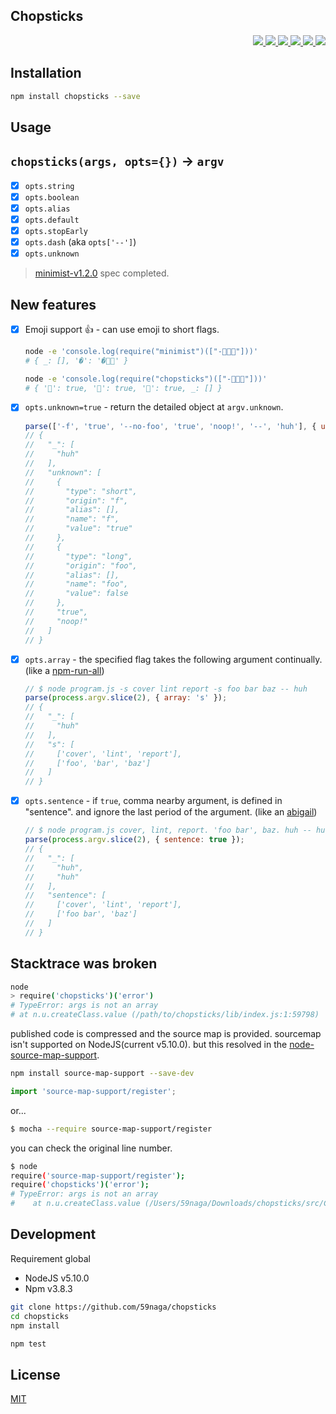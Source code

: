 Chopsticks
---

<p align="right">
  <a href="https://npmjs.org/package/chopsticks">
    <img src="https://img.shields.io/npm/v/chopsticks.svg?style=flat-square">
  </a>
  <a href="https://travis-ci.org/59naga/chopsticks">
    <img src="http://img.shields.io/travis/59naga/chopsticks.svg?style=flat-square">
  </a>
  <a href="https://ci.appveyor.com/project/59naga/chopsticks">
    <img src="https://img.shields.io/appveyor/ci/59naga/chopsticks.svg?style=flat-square">
  </a>
  <a href="https://codeclimate.com/github/59naga/chopsticks/coverage">
    <img src="https://img.shields.io/codeclimate/github/59naga/chopsticks.svg?style=flat-square">
  </a>
  <a href="https://codeclimate.com/github/59naga/chopsticks">
    <img src="https://img.shields.io/codeclimate/coverage/github/59naga/chopsticks.svg?style=flat-square">
  </a>
  <a href="https://gemnasium.com/59naga/chopsticks">
    <img src="https://img.shields.io/gemnasium/59naga/chopsticks.svg?style=flat-square">
  </a>
</p>

Installation
---
```bash
npm install chopsticks --save
```

Usage
---

## `chopsticks(args, opts={})` -> `argv`
- [x] `opts.string`
- [x] `opts.boolean`
- [x] `opts.alias`
- [x] `opts.default`
- [x] `opts.stopEarly`
- [x] `opts.dash` (aka `opts['--']`)
- [x] `opts.unknown`

> [minimist-v1.2.0](https://github.com/substack/minimist#methods) spec completed.

## New features
- [x] Emoji support :+1: - can use emoji to short flags.
  ```bash
  node -e 'console.log(require("minimist")(["-🍣👹👺"]))'
  # { _: [], '�': '�👹👺' }

  node -e 'console.log(require("chopsticks")(["-🍣👹👺"]))'
  # { '🍣': true, '👹': true, '👺': true, _: [] }
  ```

- [x] `opts.unknown=true` - return the detailed object at `argv.unknown`.

  ```js
  parse(['-f', 'true', '--no-foo', 'true', 'noop!', '--', 'huh'], { unknown: true });
  // {
  //   "_": [
  //     "huh"
  //   ],
  //   "unknown": [
  //     {
  //       "type": "short",
  //       "origin": "f",
  //       "alias": [],
  //       "name": "f",
  //       "value": "true"
  //     },
  //     {
  //       "type": "long",
  //       "origin": "foo",
  //       "alias": [],
  //       "name": "foo",
  //       "value": false
  //     },
  //     "true",
  //     "noop!"
  //   ]
  // }
  ```

- [x] `opts.array` - the specified flag takes the following argument continually. (like a [npm-run-all](https://github.com/mysticatea/npm-run-all#run-a-mix-of-sequential-and-parallel-tasks))

  ```js
  // $ node program.js -s cover lint report -s foo bar baz -- huh
  parse(process.argv.slice(2), { array: 's' });
  // {
  //   "_": [
  //     "huh"
  //   ],
  //   "s": [
  //     ['cover', 'lint', 'report'],
  //     ['foo', 'bar', 'baz']
  //   ]
  // }
  ```

- [x] `opts.sentence` - if `true`, comma nearby argument, is defined in "sentence". and ignore the last period of the argument. (like an [abigail](https://github.com/abigailjs/abigail#usage))

  ```js
  // $ node program.js cover, lint, report. 'foo bar', baz. huh -- huh
  parse(process.argv.slice(2), { sentence: true });
  // {
  //   "_": [
  //     "huh",
  //     "huh"
  //   ],
  //   "sentence": [
  //     ['cover', 'lint', 'report'],
  //     ['foo bar', 'baz']
  //   ]
  // }
  ```

Stacktrace was broken
---
```bash
node
> require('chopsticks')('error')
# TypeError: args is not an array
# at n.u.createClass.value (/path/to/chopsticks/lib/index.js:1:59798)
```
published code is compressed and the source map is provided.
sourcemap isn't supported on NodeJS(current v5.10.0). but this resolved in the [node-source-map-support](https://github.com/evanw/node-source-map-support#readme).

```bash
npm install source-map-support --save-dev
```
```js
import 'source-map-support/register';
```
or...
```bash
$ mocha --require source-map-support/register
```

you can check the original line number.

```bash
$ node
require('source-map-support/register');
require('chopsticks')('error');
# TypeError: args is not an array
#    at n.u.createClass.value (/Users/59naga/Downloads/chopsticks/src/Chopsticks.js:58:13)
```

Development
---
Requirement global
* NodeJS v5.10.0
* Npm v3.8.3

```bash
git clone https://github.com/59naga/chopsticks
cd chopsticks
npm install

npm test
```

License
---
[MIT](http://59naga.mit-license.org/)

